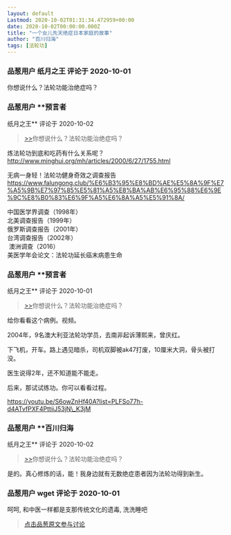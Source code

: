 ```yaml
---
layout: default
Lastmod: 2020-10-02T01:31:34.472959+00:00
date: 2020-10-02T00:00:00.000Z
title: "一个女儿先天绝症日本家庭的故事"
author: "百川归海"
tags: [法轮功]
---
```




            
### 品葱用户 **纸月之王** 评论于 2020-10-01
        
你想说什么？法轮功能治绝症吗？
        


            
### 品葱用户 **预言者 
纸月之王** 评论于 2020-10-02
        
> [\>>]( "/video/item_id-28237#")你想说什么？法轮功能治绝症吗？

  
  
炼法轮功到底和吃药有什么关系呢？  
http://www.minghui.org/mh/articles/2000/6/27/1755.html  
  
无病一身轻！法轮功健身奇效之调查报告  
https://www.falungong.club/%E6%B3%95%E8%BD%AE%E5%8A%9F%E7%A5%9B%E7%97%85%E5%81%A5%E8%BA%AB%E6%95%88%E6%9E%9C%E8%B0%83%E6%9F%A5%E6%8A%A5%E5%91%8A/  
  
中国医学界调查（1998年）  
北美调查报告（1999年）  
俄罗斯调查报告（2001年）  
台湾调查报告（2002年）  
 澳洲调查（2016）  
美医学年会论文：法轮功延长癌末病患生命
        


            
### 品葱用户 **预言者 
纸月之王** 评论于 2020-10-01
        
> [\>>]( "/video/item_id-28237#")你想说什么？法轮功能治绝症吗？

  
  
给你看看这个病例。视频。  
  
2004年，9名澳大利亚法轮功学员，去南非起诉薄熙来，曾庆红。  
  
下飞机，开车。路上遇见暗杀，司机双脚被ak47打废，10厘米大洞，骨头被打没。  
  
医生说得2年，还不知道能不能走。  
  
后来，那试试练功。你可以看看过程。  
  
https://youtu.be/S6owZnHf40A?list=PLFSo77h-d4ATvfPXF4PttiiJ53jN\_K3jM
        


            
### 品葱用户 **百川归海 
纸月之王** 评论于 2020-10-02
        
> [\>>]( "/video/item_id-28237#")你想说什么？法轮功能治绝症吗？

  
  
是的。真心修炼的话，能！我身边就有无数绝症患者因为法轮功得到新生。
        


            
### 品葱用户 **wget** 评论于 2020-10-01
        
呵呵, 和中医一样都是支那传统文化的遗毒, 洗洗睡吧
        






> [点击品葱原文参与讨论](https://pincong.rocks/video/3103)

